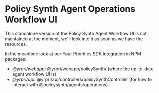 # Policy Synth Agent Operations Workflow UI

This standalone version of the Policy Synth Agent Workflow UI is not maintained at the moment, we'll look into it as soon as we have the resources.

In the meantime look at our Your Priorities SDK integration in NPM packages:
- *@yrpri/webapp*: @yrpri/webapp/policySynth/ (where the up-to-date agent workflow UI is)
- *@yrpri/api:*  @yrpri/api/controllers/policySynthController (for how to interact with @policysynth/agents/operations)


